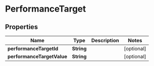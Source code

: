

# PerformanceTarget


## Properties

| Name | Type | Description | Notes |
|------------ | ------------- | ------------- | -------------|
|**performanceTargetId** | **String** |  |  [optional] |
|**performanceTargetValue** | **String** |  |  [optional] |



